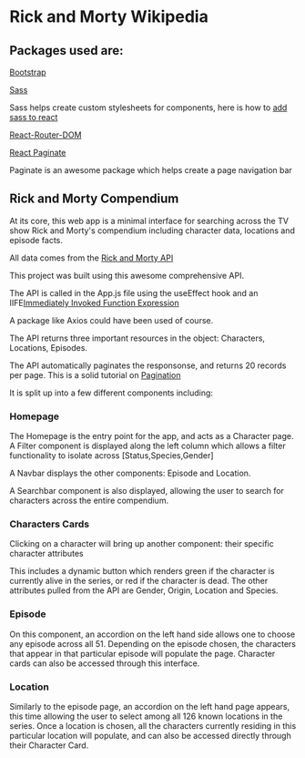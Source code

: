 # Rick and Morty Wikipedia

## Packages used are:

[Bootstrap](https://getbootstrap.com/)

[Sass](https://www.npmjs.com/package/sass)

Sass helps create custom stylesheets for components, here is how to [add sass to react](https://medium.com/nerd-for-tech/add-sass-to-your-react-app-in-2021-here-is-how-c7260c323a5a)

[React-Router-DOM](https://www.npmjs.com/package/react-router-dom)

[React Paginate](https://www.npmjs.com/package/react-paginate)

Paginate is an awesome package which helps create a page navigation bar

## Rick and Morty Compendium

At its core, this web app is a minimal interface for searching across the TV show Rick and Morty's compendium including character data, locations and episode facts.

All data comes from the [Rick and Morty API](https://rickandmortyapi.com/)

This project was built using this awesome comprehensive API.

The API is called in the App.js file using the useEffect hook and an IIFE[Immediately Invoked Function Expression](https://www.javascripttutorial.net/javascript-immediately-invoked-function-expression-iife/)

A package like Axios could have been used of course.

The API returns three important resources in the object: Characters, Locations, Episodes.

The API automatically paginates the responsonse, and returns 20 records per page. This is a solid tutorial on [Pagination](https://academind.com/tutorials/reactjs-pagination)

It is split up into a few different components including:

### Homepage

The Homepage is the entry point for the app, and acts as a Character page. A Filter component is displayed along the left column which allows a filter functionality to isolate across [Status,Species,Gender]

A Navbar displays the other components: Episode and Location.

A Searchbar component is also displayed, allowing the user to search for characters across the entire compendium.

### Characters Cards

Clicking on a character will bring up another component: their specific character attributes

This includes a dynamic button which renders green if the character is currently alive in the series, or red if the character is dead. The other attributes pulled from the API are Gender, Origin, Location and Species.

### Episode

On this component, an accordion on the left hand side allows one to choose any episode across all 51. Depending on the episode chosen, the characters that appear in that particular episode will populate the page. Character cards can also be accessed through this interface.

### Location

Similarly to the episode page, an accordion on the left hand page appears, this time allowing the user to select among all 126 known locations in the series. Once a location is chosen, all the characters currently residing in this particular location will populate, and can also be accessed directly through their Character Card.
